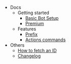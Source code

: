 - Docs
  - Getting started
    - [Basic Bot Setup](docs/start/basic.md)
    - [Premium](docs/start/premium.md)
  - Features
    - [Prefix](docs/features/prefix.md)
    - [Actions commands](docs/features/actions.md)
- Others
    - [How to fetch an ID](docs/others/id.md)
    - [Changelog](docs/others/changelogs.md)